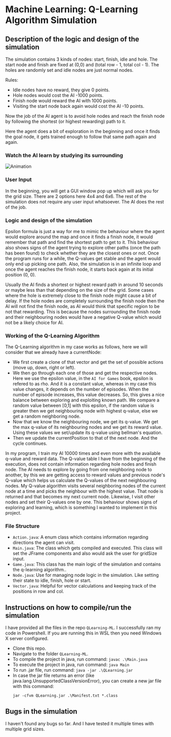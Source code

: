 # Machine Learning: Q-Learning Algorithm Simulation

## Description of the logic and design of the simulation
The simulation contains 3 kinds of nodes: start, finish, idle and hole. The 
start node and finish are fixed at (0,0) and (total row - 1, total col - 1). The holes are randomly set 
and idle nodes are just normal nodes. 

Rules: 
- Idle nodes have no reward, they give 0 points.
- Hole nodes would cost the AI -1000 points.
- Finish node would reward the AI with 1000 points.
- Visiting the start node back again would cost the AI -10 points.

Now the job of the AI agent is to avoid hole nodes and reach the finish node by following the shortest 
(or highest rewarding) path to it.

Here the agent does a bit of exploration in the beginning and once it finds the goal node, it gets 
trained enough to follow that same path again and again.

### Watch the AI learn by studying its surrounding
![Animation](https://user-images.githubusercontent.com/70837272/236609027-e7d680e1-0aa3-42be-ac2d-c62f0fd30588.gif)

### User Input
In the beginning, you will get a GUI window pop up which will ask you for the grid size. 
There are 2 options here 4x4 and 6x6. The rest of the simulation does not require any user input 
whatsoever. The AI does the rest of the job.

### Logic and design of the simulation

Epsilon formula is just a way for me to mimic the behaviour where the agent would explore around the map 
and once it finds a finish node, it would remember that path and find the shortest path to get to it. 
This behaviour also shows signs of the agent trying to explore other paths (once the path has been 
found) to check whether they are the closest ones or not. Once the program runs for a while, the 
Q-values get stable and the agent would only end up picking one path. Also, the simulation is in an infinite 
loop and once the agent reaches the finish node, it starts back again at its initial position (0, 0).

Usually the AI finds a shortest or highest reward path in around 10 seconds or maybe less than that 
depending on the size of the grid. Some cases where the hole is extremely close to the finish node might 
cause a bit of delay. If the hole nodes are completely surrounding the finish node then the AI will not 
find the finish node, as AI would think that specific region to be not that rewarding. This is because 
the nodes surrounding the finish node and their neighbouring nodes would have a negative Q-value which 
would not be a likely choice for AI.


### Working of the Q-Learning Algorithm
The Q-Learning algorithm in my case works as follows, here we will consider that we already have a 
currentNode:
- We first create a clone of that vector and get the set of possible actions (move up, down, right or 
left).
- We then go through each one of those and get the respective nodes. Here we use the epsilon value, in 
the `AI for Games` book, epsilon is refered to as rho. And it is a constant value, whereas in my case 
this value changes, it depends on the number of episodes. When the number of episode increases, this 
value decreases. So, this gives a nice balance between exploring and exploiting known path. We compare a 
random value between [0,1] with this epsilon, if the random value is greater then we get neighbouring 
node with highest q-value, else we get a random neighboring node.
- Now that we know the neighbouring node, we get its q-value. We get the max q-value of its neighbouring 
nodes and we get its reward value. Using these values we set/update its q-value using bellman's 
equation. 
- Then we update the currentPosition to that of the next node. And the cycle continues.

In my program, I train my AI 10000 times and even more with the available q-value and reward data. The 
Q-value table I have from the beginning of the execution, does not contain information regarding hole 
nodes and finish node. The AI needs to explore by going from one neighboring node to another, by this we 
are getting access to reward values and previous node's Q-value which helps us calculate the Q-values of 
the next neighbouring nodes. My Q-value algorithm visits several neighboring nodes of the current node 
at a time and picks the neighbour with the highest value. That node is returned and that becomes my next 
current node. Likewise, I visit other nodes and set their Q-values one by one. This behaviour shows 
signs of exploring and learning, which is something I wanted to implement in this project.


### File Structure
- `Action.java`: A enum class which contains information regarding directions the agent can visit.
- `Main.java`: The class which gets compiled and executed. This class will set the JFrame components and 
also would ask the user for gridSize input.
- `Game.java`: This class has the main logic of the simulation and contains the q-learning algorithm..
- `Node.java`: Use for managing node logic in the simulation. Like setting their state to idle, finish, hole or start.
- `Vector.java`: Helpful for vector calculations and keeping track of the positions in row and col.

## Instructions on how to compile/run the simulation
I have provided all the files in the repo `QLearning-ML`. I successfully ran my code in 
Powershell.
If you are running this in WSL then you need Windows X server configured.
- Clone this repo.
- Navigate to the folder `QLearning-ML`.
- To compile the project in java, run command: `javac .\Main.java`
- To execute the project in java, run command: `java Main`
- To run .jar file, run command: `java -jar .\QLearning.jar`
- In case the jar file returns an error (like java.lang.UnsupportedClassVersionError), you can create a new jar file with this command:
    ```
    jar -cfvm QLearning.jar .\Manifest.txt *.class
    ```
  
## Bugs in the simulation
I haven't found any bugs so far. And I have tested it multiple times with multiple grid sizes.
